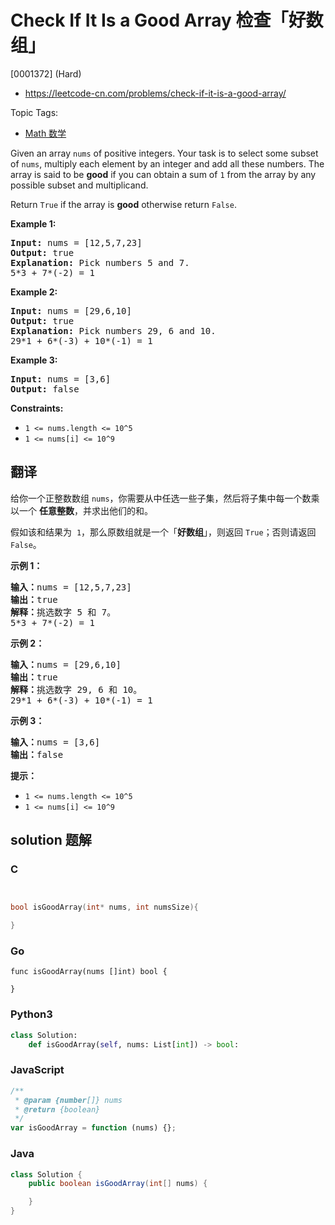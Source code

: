 # Check If It Is a Good Array 检查「好数组」

[0001372] (Hard)

- https://leetcode-cn.com/problems/check-if-it-is-a-good-array/

Topic Tags:

- [Math 数学](https://leetcode-cn.com/tag/math/)

Given an array `nums` of positive integers. Your task is to select some subset of `nums`, multiply each element by an integer and add all these numbers. The array is said to be **good** if you can obtain a sum of `1` from the array by any possible subset and multiplicand.

Return `True` if the array is **good** otherwise return `False`.

**Example 1:**

<pre><strong>Input:</strong> nums = [12,5,7,23]
<strong>Output:</strong> true
<strong>Explanation:</strong> Pick numbers 5 and 7.
5*3 + 7*(-2) = 1
</pre>

**Example 2:**

<pre><strong>Input:</strong> nums = [29,6,10]
<strong>Output:</strong> true
<strong>Explanation:</strong> Pick numbers 29, 6 and 10.
29*1 + 6*(-3) + 10*(-1) = 1
</pre>

**Example 3:**

<pre><strong>Input:</strong> nums = [3,6]
<strong>Output:</strong> false
</pre>

**Constraints:**

- `1 <= nums.length <= 10^5`
- `1 <= nums[i] <= 10^9`

## 翻译

给你一个正整数数组 `nums`，你需要从中任选一些子集，然后将子集中每一个数乘以一个 **任意整数**，并求出他们的和。

假如该和结果为  `1`，那么原数组就是一个「**好数组**」，则返回 `True`；否则请返回 `False`。

**示例 1：**

<pre><strong>输入：</strong>nums = [12,5,7,23]
<strong>输出：</strong>true
<strong>解释：</strong>挑选数字 5 和 7。
5*3 + 7*(-2) = 1
</pre>

**示例 2：**

<pre><strong>输入：</strong>nums = [29,6,10]
<strong>输出：</strong>true
<strong>解释：</strong>挑选数字 29, 6 和 10。
29*1 + 6*(-3) + 10*(-1) = 1
</pre>

**示例 3：**

<pre><strong>输入：</strong>nums = [3,6]
<strong>输出：</strong>false
</pre>

**提示：**

- `1 <= nums.length <= 10^5`
- `1 <= nums[i] <= 10^9`

## solution 题解

### C

```c


bool isGoodArray(int* nums, int numsSize){

}


```

### Go

```golang
func isGoodArray(nums []int) bool {

}
```

### Python3

```python
class Solution:
    def isGoodArray(self, nums: List[int]) -> bool:

```

### JavaScript

```javascript
/**
 * @param {number[]} nums
 * @return {boolean}
 */
var isGoodArray = function (nums) {};
```

### Java

```java
class Solution {
    public boolean isGoodArray(int[] nums) {

    }
}
```
